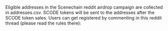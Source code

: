 Eligible addresses in the Scenechain reddit airdrop campaign are collected in addresses.csv.
SCODE tokens will be sent to the addresses after the SCODE token sales.
Users can get registered by commenting in this reddit thread (please read the rules there):



